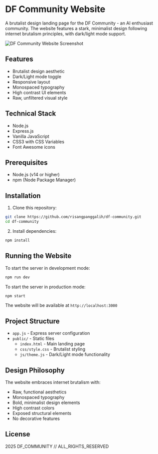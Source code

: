 # DF Community Website

A brutalist design landing page for the DF Community - an AI enthusiast community. The website features a stark, minimalist design following internet brutalism principles, with dark/light mode support.

![DF Community Website Screenshot](screenshot.png)

## Features

- Brutalist design aesthetic
- Dark/Light mode toggle
- Responsive layout
- Monospaced typography
- High contrast UI elements
- Raw, unfiltered visual style

## Technical Stack

- Node.js
- Express.js
- Vanilla JavaScript
- CSS3 with CSS Variables
- Font Awesome icons

## Prerequisites

- Node.js (v14 or higher)
- npm (Node Package Manager)

## Installation

1. Clone this repository:
```bash
git clone https://github.com/risangpanggalih/df-community.git
cd df-community
```

2. Install dependencies:
```bash
npm install
```

## Running the Website

To start the server in development mode:
```bash
npm run dev
```

To start the server in production mode:
```bash
npm start
```

The website will be available at `http://localhost:3000`

## Project Structure

- `app.js` - Express server configuration
- `public/` - Static files
  - `index.html` - Main landing page
  - `css/style.css` - Brutalist styling
  - `js/theme.js` - Dark/Light mode functionality

## Design Philosophy

The website embraces internet brutalism with:
- Raw, functional aesthetics
- Monospaced typography
- Bold, minimalist design elements
- High contrast colors
- Exposed structural elements
- No decorative features

## License

 2025 DF_COMMUNITY // ALL_RIGHTS_RESERVED
